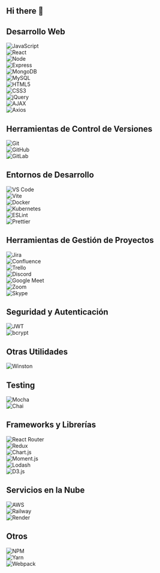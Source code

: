 ## Hi there 👋

## Desarrollo Web
![JavaScript](https://img.shields.io/badge/JavaScript-F7DF1E?style=flat&logo=javascript&logoColor=black)  
![React](https://img.shields.io/badge/React-61DAFB?style=flat&logo=react&logoColor=black)  
![Node](https://img.shields.io/badge/Node.js-339933?style=flat&logo=node.js&logoColor=white)  
![Express](https://img.shields.io/badge/Express-000000?style=flat&logo=express&logoColor=white)  
![MongoDB](https://img.shields.io/badge/MongoDB-47A248?style=flat&logo=mongodb&logoColor=white)  
![MySQL](https://img.shields.io/badge/MySQL-4479A1?style=flat&logo=mysql&logoColor=white)  
![HTML5](https://img.shields.io/badge/HTML5-E34F26?style=flat&logo=html5&logoColor=white)  
![CSS3](https://img.shields.io/badge/CSS3-1572B6?style=flat&logo=css3&logoColor=white)  
![jQuery](https://img.shields.io/badge/jQuery-0769AD?style=flat&logo=jquery&logoColor=white)  
![AJAX](https://img.shields.io/badge/AJAX-0066FF?style=flat&logo=ajax&logoColor=white)  
![Axios](https://img.shields.io/badge/Axios-5A29E4?style=flat&logo=axios&logoColor=white)  

## Herramientas de Control de Versiones
![Git](https://img.shields.io/badge/Git-F05032?style=flat&logo=git&logoColor=white)  
![GitHub](https://img.shields.io/badge/GitHub-181717?style=flat&logo=github&logoColor=white)  
![GitLab](https://img.shields.io/badge/GitLab-FCA121?style=flat&logo=gitlab&logoColor=white)  

## Entornos de Desarrollo
![VS Code](https://img.shields.io/badge/VS_Code-007ACC?style=flat&logo=visualstudiocode&logoColor=white)  
![Vite](https://img.shields.io/badge/Vite-646CFF?style=flat&logo=vite&logoColor=white)  
![Docker](https://img.shields.io/badge/Docker-2496ED?style=flat&logo=docker&logoColor=white)  
![Kubernetes](https://img.shields.io/badge/Kubernetes-326CE5?style=flat&logo=kubernetes&logoColor=white)  
![ESLint](https://img.shields.io/badge/ESLint-4B32C3?style=flat&logo=eslint&logoColor=white)  
![Prettier](https://img.shields.io/badge/Prettier-F7B93E?style=flat&logo=prettier&logoColor=white)  

## Herramientas de Gestión de Proyectos
![Jira](https://img.shields.io/badge/Jira-0052CC?style=flat&logo=jira&logoColor=white)  
![Confluence](https://img.shields.io/badge/Confluence-172B4D?style=flat&logo=confluence&logoColor=white)  
![Trello](https://img.shields.io/badge/Trello-0079BF?style=flat&logo=trello&logoColor=white)  
![Discord](https://img.shields.io/badge/Discord-7289DA?style=flat&logo=discord&logoColor=white)  
![Google Meet](https://img.shields.io/badge/Google_Meet-00897B?style=flat&logo=googlemeet&logoColor=white)  
![Zoom](https://img.shields.io/badge/Zoom-2D8CFF?style=flat&logo=zoom&logoColor=white)  
![Skype](https://img.shields.io/badge/Skype-00AFF0?style=flat&logo=skype&logoColor=white)  

## Seguridad y Autenticación
![JWT](https://img.shields.io/badge/JWT-000000?style=flat&logo=jsonwebtokens&logoColor=white)  
![bcrypt](https://img.shields.io/badge/bcrypt-000000?style=flat&logo=bcrypt&logoColor=white)  

## Otras Utilidades
![Winston](https://img.shields.io/badge/Winston-000000?style=flat&logo=winston&logoColor=white)  

## Testing
![Mocha](https://img.shields.io/badge/Mocha-8D6748?style=flat&logo=mocha&logoColor=white)  
![Chai](https://img.shields.io/badge/Chai-A30701?style=flat&logo=chai&logoColor=white)  

## Frameworks y Librerías
![React Router](https://img.shields.io/badge/React_Router-CA4245?style=flat&logo=react-router&logoColor=white)  
![Redux](https://img.shields.io/badge/Redux-764ABC?style=flat&logo=redux&logoColor=white)  
![Chart.js](https://img.shields.io/badge/Chart.js-FF6384?style=flat&logo=chartdotjs&logoColor=white)  
![Moment.js](https://img.shields.io/badge/Moment.js-8B5D33?style=flat&logo=momentdotjs&logoColor=white)  
![Lodash](https://img.shields.io/badge/Lodash-3492A6?style=flat&logo=lodash&logoColor=white)  
![D3.js](https://img.shields.io/badge/D3.js-F9A828?style=flat&logo=d3dotjs&logoColor=white)  

## Servicios en la Nube
![AWS](https://img.shields.io/badge/AWS-232F3E?style=flat&logo=amazonaws&logoColor=white)  
![Railway](https://img.shields.io/badge/Railway-000000?style=flat&logo=railway&logoColor=white)  
![Render](https://img.shields.io/badge/Render-5D2F8E?style=flat&logo=render&logoColor=white)  

## Otros
![NPM](https://img.shields.io/badge/NPM-CB3837?style=flat&logo=npm&logoColor=white)  
![Yarn](https://img.shields.io/badge/Yarn-2C8EBB?style=flat&logo=yarn&logoColor=white)  
![Webpack](https://img.shields.io/badge/Webpack-8DD6F9?style=flat&logo=webpack&logoColor=white)

<!--
**aldaydev/aldaydev** is a ✨ _special_ ✨ repository because its `README.md` (this file) appears on your GitHub profile.

Here are some ideas to get you started:

- 🔭 I’m currently working on ...
- 🌱 I’m currently learning ...
- 👯 I’m looking to collaborate on ...
- 🤔 I’m looking for help with ...
- 💬 Ask me about ...
- 📫 How to reach me: ...
- 😄 Pronouns: ...
- ⚡ Fun fact: ...
-->
